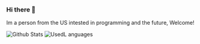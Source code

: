 ### Hi there 👋

Im a person from the US intested in programming and the future, Welcome!

![Github Stats](https://github-readme-stats.vercel.app/api/?username=tubaplayerdis&show_icons=true&count_private=true&theme=monokai)
![UsedL anguages](https://github-readme-stats.vercel.app/api/top-langs/?username=tubaplayerdis&show_icons=true&count_private=true&theme=monokai&langs_count=10&layout=compact)

<!--
**tubaplayerdis/tubaplayerdis** is a ✨ _special_ ✨ repository because its `README.md` (this file) appears on your GitHub profile.

Here are some ideas to get you started:

- 🔭 I’m currently working on ...
- 🌱 I’m currently learning ...
- 👯 I’m looking to collaborate on ...
- 🤔 I’m looking for help with ...
- 💬 Ask me about ...
- 📫 How to reach me: ...
- 😄 Pronouns: ...
- ⚡ Fun fact: ...
-->
